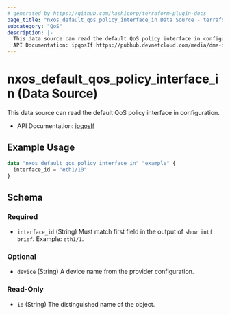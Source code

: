 ```yaml
---
# generated by https://github.com/hashicorp/terraform-plugin-docs
page_title: "nxos_default_qos_policy_interface_in Data Source - terraform-provider-nxos"
subcategory: "QoS"
description: |-
  This data source can read the default QoS policy interface in configuration.
  API Documentation: ipqosIf https://pubhub.devnetcloud.com/media/dme-docs-10-2-2/docs/Qos/ipqos:If/
---
```


# nxos_default_qos_policy_interface_in (Data Source)

This data source can read the default QoS policy interface in configuration.

- API Documentation: [ipqosIf](https://pubhub.devnetcloud.com/media/dme-docs-10-2-2/docs/Qos/ipqos:If/)

## Example Usage

```terraform
data "nxos_default_qos_policy_interface_in" "example" {
  interface_id = "eth1/10"
}
```

<!-- schema generated by tfplugindocs -->
## Schema

### Required

- `interface_id` (String) Must match first field in the output of `show intf brief`. Example: `eth1/1`.

### Optional

- `device` (String) A device name from the provider configuration.

### Read-Only

- `id` (String) The distinguished name of the object.
